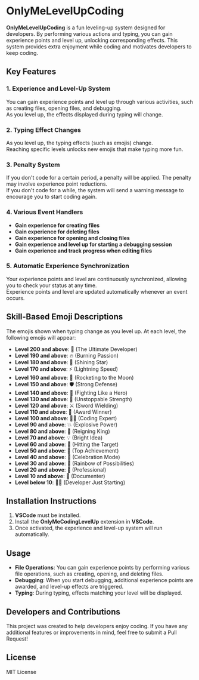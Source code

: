 # OnlyMeLevelUpCoding

**OnlyMeLevelUpCoding** is a fun leveling-up system designed for developers. By performing various actions and typing, you can gain experience points and level up, unlocking corresponding effects. This system provides extra enjoyment while coding and motivates developers to keep coding.

## Key Features

### 1. Experience and Level-Up System
You can gain experience points and level up through various activities, such as creating files, opening files, and debugging.  
As you level up, the effects displayed during typing will change.

### 2. Typing Effect Changes
As you level up, the typing effects (such as emojis) change.  
Reaching specific levels unlocks new emojis that make typing more fun.

### 3. Penalty System
If you don't code for a certain period, a penalty will be applied. The penalty may involve experience point reductions.  
If you don't code for a while, the system will send a warning message to encourage you to start coding again.

### 4. Various Event Handlers
- **Gain experience for creating files**
- **Gain experience for deleting files**
- **Gain experience for opening and closing files**
- **Gain experience and level up for starting a debugging session**
- **Gain experience and track progress when editing files**

### 5. Automatic Experience Synchronization
Your experience points and level are continuously synchronized, allowing you to check your status at any time.  
Experience points and level are updated automatically whenever an event occurs.

## Skill-Based Emoji Descriptions

The emojis shown when typing change as you level up. At each level, the following emojis will appear:

- **Level 200 and above**: 💎 (The Ultimate Developer)
- **Level 190 and above**: 🔥 (Burning Passion)
- **Level 180 and above**: 🌟 (Shining Star)
- **Level 170 and above**: ⚡ (Lightning Speed)
- **Level 160 and above**: 🚀 (Rocketing to the Moon)
- **Level 150 and above**: 🛡️ (Strong Defense)
- **Level 140 and above**: 🦸 (Fighting Like a Hero)
- **Level 130 and above**: 💪 (Unstoppable Strength)
- **Level 120 and above**: ⚔️ (Sword Wielding)
- **Level 110 and above**: 🏅 (Award Winner)
- **Level 100 and above**: 🧑‍💻 (Coding Expert)
- **Level 90 and above**: 💥 (Explosive Power)
- **Level 80 and above**: 👑 (Reigning King)
- **Level 70 and above**: 💡 (Bright Idea)
- **Level 60 and above**: 🎯 (Hitting the Target)
- **Level 50 and above**: 🥇 (Top Achievement)
- **Level 40 and above**: 🎉 (Celebration Mode)
- **Level 30 and above**: 🌈 (Rainbow of Possibilities)
- **Level 20 and above**: 💼 (Professional)
- **Level 10 and above**: 📝 (Documenter)
- **Level below 10**: 🧑‍💻 (Developer Just Starting)

## Installation Instructions

1. **VSCode** must be installed.
2. Install the **OnlyMeCodingLevelUp** extension in **VSCode**.
3. Once activated, the experience and level-up system will run automatically.

## Usage

- **File Operations**: You can gain experience points by performing various file operations, such as creating, opening, and deleting files.
- **Debugging**: When you start debugging, additional experience points are awarded, and level-up effects are triggered.
- **Typing**: During typing, effects matching your level will be displayed.

## Developers and Contributions

This project was created to help developers enjoy coding. If you have any additional features or improvements in mind, feel free to submit a Pull Request!

## License

MIT License
